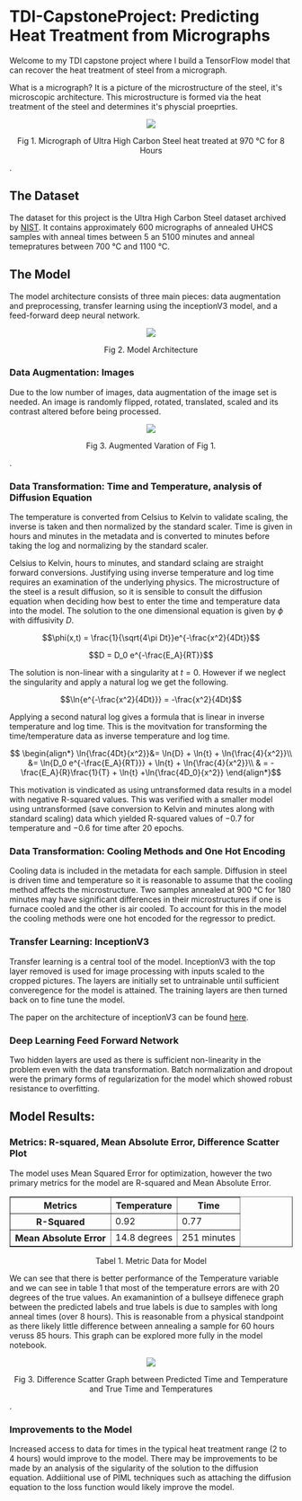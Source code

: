 


# TDI-CapstoneProject:  Predicting Heat Treatment from Micrographs

Welcome to my TDI capstone project where I build a TensorFlow model that can recover the heat treatment of steel from a micrograph.

What is a micrograph? It is a picture of the microstructure of the steel, it's microscopic architecture. This microstructure is formed via the heat treatment of the steel and determines it's physcial proeprties.

<p align="center">
<img src="https://github.com/RobertGWolf/TDI-CapstoneProject/assets/133603510/887dcb03-27fa-41ef-967a-5f9e1db4ac60" />
<p align = "center">Fig 1.  Micrograph of Ultra High Carbon Steel heat treated at 970 °C for 8 Hours</p>
</p>.

## The Dataset

The dataset for this project is the Ultra High Carbon Steel dataset archived by <a href = "https://materialsdata.nist.gov">NIST</a>.  It contains approximately 600 micrographs of annealed UHCS samples with anneal times between 5 an 5100 minutes and anneal temepratures between 700 °C and 1100 °C.

## The Model
The model architecture consists of three main pieces: data augmentation and preprocessing, transfer learning using the inceptionV3 model, and a feed-forward deep neural network.

<p align="center">
<img src="https://github.com/RobertGWolf/TDI-CapstoneProject/assets/133603510/6d0fdde4-38ca-44f5-9663-55dc272e5f70" />
<p align = "center">Fig 2.  Model Architecture</p>
</p>


### Data Augmentation: Images
Due to the low number of images, data augmentation of the image set is needed. An image is randomly flipped, rotated, translated, scaled and its contrast altered before being processed.    

<p align="center">
<img src="https://github.com/RobertGWolf/TDI-CapstoneProject/assets/133603510/c6815f0a-e435-4a61-8b1b-f2ec53bf3293" />
<p align = "center">Fig 3. Augmented Varation of Fig 1. </p>
</p>.

### Data Transformation: Time and Temperature, analysis of Diffusion Equation
The temperature is converted from Celsius to Kelvin to validate scaling, the inverse is taken and then normalized by the standard scaler.  Time is given in hours and minutes in the metadata and is converted to minutes before taking the log and normalizing by the standard scaler.

Celsius to Kelvin, hours to minutes, and standard sclaing are straight forward conversions.  Justifying using inverse temperature and log time requires an examination of the underlying physics.  The microstructure of the steel is a result diffusion, so it is sensible to consult the diffusion equation when deciding how best to enter the time and temperature data into the model.  The solution to the one dimensional equation is given by $\phi$ with diffusivity $D$.

$$\phi(x,t) = \frac{1}{\sqrt{4\pi Dt}}e^{-\frac{x^2}{4Dt}}$$

$$D = D_0 e^{-\frac{E_A}{RT}}$$

The solution is non-linear with a singularity at $t=0$.  However if we neglect the singularity and apply a natural log we get the following.

$$\ln{e^{-\frac{x^2}{4Dt}}} = -\frac{x^2}{4Dt}$$

Applying a second natural log gives a formula that is linear in inverse temperature and log time.  This is the movitvation for transforming the time/temperature data as inverse temperature and log time.

$$ \begin{align*}
\ln{\frac{4Dt}{x^2}}&= \ln{D} + \ln{t} + \ln{\frac{4}{x^2}}\\
&= \ln{D_0 e^{-\frac{E_A}{RT}}} + \ln{t} + \ln{\frac{4}{x^2}}\\
& = -\frac{E_A}{R}\frac{1}{T} + \ln{t} +\ln{\frac{4D_0}{x^2}}
\end{align*}$$

This motivation is vindicated as using untransformed data results in a model with negative R-squared values.  This was verified with a smaller model using untransformed (save conversion to Kelvin and minutes along with standard scaling) data which yielded R-squared values of $-0.7$ for temperature and $-0.6$ for time after 20 epochs.

### Data Transformation: Cooling Methods and One Hot Encoding
Cooling data is included in the metadata for each sample.  Diffusion in steel is driven time and temperature so it is reasonable to assume that the cooling method affects the microstructure.  Two samples annealed at 900 °C for 180 minutes may have significant differences in their microstructures if one is furnace cooled and the other is air cooled.  To account for this in the model the cooling methods were one hot encoded for the regressor to predict.

### Transfer Learning: InceptionV3
Transfer learning is a central tool of the model.  InceptionV3 with the top layer removed is used for image processing with inputs scaled to the cropped pictures.  The layers are initially set to untrainable until sufficient converegence for the model is attained.  The training layers are then turned back on to fine tune the model.  

The paper on the architecture of inceptionV3 can be found <a href ="https://arxiv.org/pdf/1512.00567.pdf">here</a>.
### Deep Learning Feed Forward Network

Two hidden layers are used as there is sufficient non-linearity in the problem even with the data transformation.  Batch normalization and dropout were the primary forms of regularization for the model which showed robust resistance to overfitting.  

## Model Results:
### Metrics: R-squared, Mean Absolute Error, Difference Scatter Plot

The model uses Mean Squared Error for optimization, however the two primary metrics for the model are R-squared and Mean Absolute Error.

<table border="1" class="dataframe"align = "center">
  <thead>
    <tr style="text-align: center;">
      <th>Metrics</th>
      <th>Temperature</th>
      <th>Time</th>   </tr>
  </thead>
  <tbody>
    <tr>
      <th>R-Squared</th>
      <td>0.92</td>
      <td>0.77</td>
    </tr>
    <tr>
      <th>Mean Absolute Error</th>
      <td>14.8 degrees</td>
      <td>251 minutes</td>
    </tr>
  </tbody>
</table>
<p align = "center">Tabel 1. Metric Data for Model  </p>

We can see that there is better performance of the Temperature variable and we can see in table 1 that most of the temperature errors are with 20 degrees of the true values.   An examanintion of a bullseye diffenece graph between the predicted labels and true labels is due to samples with long anneal times (over 8 hours).  This is reasonable from a physical standpoint as there likely little difference between annealing a sample for 60 hours veruss 85 hours.   This graph can be explored more fully in the model notebook.

<p align="center">
<img src="https://github.com/RobertGWolf/TDI-CapstoneProject/assets/133603510/0b8467fe-8119-4d17-a8d1-3b24c83c86c2" />
<p align = "center">Fig 3.  Difference Scatter Graph between Predicted Time and Temperature and True Time and Temperatures  </p>
</p>.





### Improvements to the Model
Increased access to data for times in the typical heat treatment range (2 to 4 hours) would improve to the model.  There may be improvements to be made by an analysis of the sigularity of the solution to the diffusion equation.  Addiitional use of PIML techniques such as attaching the diffusion equation to the loss function would likely improve the model.  
